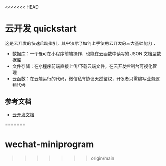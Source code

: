 <<<<<<< HEAD
# 云开发 quickstart

这是云开发的快速启动指引，其中演示了如何上手使用云开发的三大基础能力：

- 数据库：一个既可在小程序前端操作，也能在云函数中读写的 JSON 文档型数据库
- 文件存储：在小程序前端直接上传/下载云端文件，在云开发控制台可视化管理
- 云函数：在云端运行的代码，微信私有协议天然鉴权，开发者只需编写业务逻辑代码

## 参考文档

- [云开发文档](https://developers.weixin.qq.com/miniprogram/dev/wxcloud/basis/getting-started.html)

=======
# wechat-miniprogram
>>>>>>> origin/main
